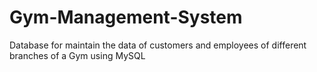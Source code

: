 # Gym-Management-System
Database for maintain the data of customers and employees of different branches of a Gym using MySQL
